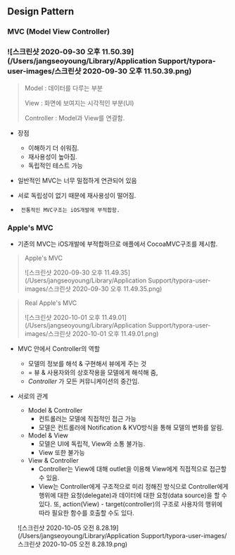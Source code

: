 ## Design Pattern

### MVC (Model View Controller)

### ![스크린샷 2020-09-30 오후 11.50.39](/Users/jangseoyoung/Library/Application Support/typora-user-images/스크린샷 2020-09-30 오후 11.50.39.png)

> Model : 데이터를 다루는 부분
>
> View : 화면에 보여지는 시각적인 부분(UI)
>
> Controller : Model과 View를 연결함.

- 장점 

  - 이해하기 더 쉬워짐.
  - 재사용성이 높아짐.
  - 독립적인 테스트 가능

- 일반적인 MVC는 너무 밀접하게 연관되어 있음

- 서로 독립성이 없기 때문에 재사용성이 떨어짐.

- ` 전통적인 MVC구조는 iOS개발에 부적합함.`

### Apple's MVC

- 기존의 MVC는 iOS개발에 부적합하므로 애플에서 CocoaMVC구조를 제시함.

> Apple's MVC
>
> ![스크린샷 2020-09-30 오후 11.49.35](/Users/jangseoyoung/Library/Application Support/typora-user-images/스크린샷 2020-09-30 오후 11.49.35.png)

> Real Apple's MVC
>
> ![스크린샷 2020-10-01 오후 11.49.01](/Users/jangseoyoung/Library/Application Support/typora-user-images/스크린샷 2020-10-01 오후 11.49.01.png)

- MVC 안에서 Controller의 역할 
  - 모델의 정보를 해석 & 구현해서 뷰에게 주는 것
  - = 뷰 & 사용자와의 상호작용을 모델에게 해석해 줌,
  - *Controller* 가 모든 커뮤니케이션의 중간임.
  
- 서로의 관계

  - Model & Controller
    - 컨트롤러는 모델에 직접적인 접근 가능
    - 모델은 컨트롤러에 Notification & KVO방식을 통해 모델의 변화를 알림.
  - Model & View
    - 모델은 UI에 독립적, View와 소통 불가능.
    - View 또한 불가능
  - View & Controller
    - Controller는 View에 대해 outlet을 이용해 View에게 직접적으로 접근할 수 있음.
    - View는 Controller에게 구조적으로 미리 정해진 방식으로 Controller에게 행위에 대한 요청(delegate)과 데이터에 대한 요청(data source)을 할 수 있다. 또, action(View) - target(controller)의 구조로 사용자의 행위에 따라 필요한 함수를 호출할 수도 있다.

  ![스크린샷 2020-10-05 오전 8.28.19](/Users/jangseoyoung/Library/Application Support/typora-user-images/스크린샷 2020-10-05 오전 8.28.19.png)